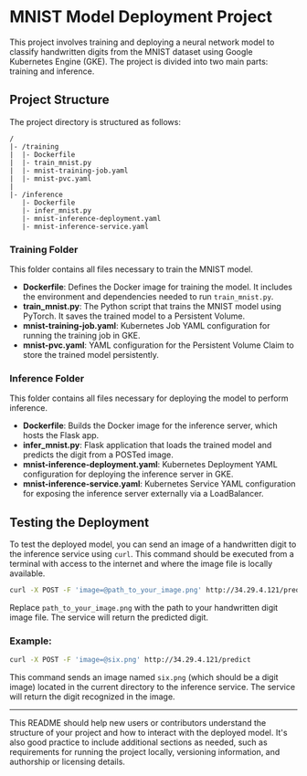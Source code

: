 
# MNIST Model Deployment Project

This project involves training and deploying a neural network model to classify handwritten digits from the MNIST dataset using Google Kubernetes Engine (GKE). The project is divided into two main parts: training and inference.

## Project Structure

The project directory is structured as follows:

```
/
|- /training
|  |- Dockerfile
|  |- train_mnist.py
|  |- mnist-training-job.yaml
|  |- mnist-pvc.yaml
|
|- /inference
   |- Dockerfile
   |- infer_mnist.py
   |- mnist-inference-deployment.yaml
   |- mnist-inference-service.yaml
```

### Training Folder

This folder contains all files necessary to train the MNIST model.

- **Dockerfile**: Defines the Docker image for training the model. It includes the environment and dependencies needed to run `train_mnist.py`.
- **train_mnist.py**: The Python script that trains the MNIST model using PyTorch. It saves the trained model to a Persistent Volume.
- **mnist-training-job.yaml**: Kubernetes Job YAML configuration for running the training job in GKE.
- **mnist-pvc.yaml**: YAML configuration for the Persistent Volume Claim to store the trained model persistently.

### Inference Folder

This folder contains all files necessary for deploying the model to perform inference.

- **Dockerfile**: Builds the Docker image for the inference server, which hosts the Flask app.
- **infer_mnist.py**: Flask application that loads the trained model and predicts the digit from a POSTed image.
- **mnist-inference-deployment.yaml**: Kubernetes Deployment YAML configuration for deploying the inference server in GKE.
- **mnist-inference-service.yaml**: Kubernetes Service YAML configuration for exposing the inference server externally via a LoadBalancer.

## Testing the Deployment

To test the deployed model, you can send an image of a handwritten digit to the inference service using `curl`. This command should be executed from a terminal with access to the internet and where the image file is locally available.

```bash
curl -X POST -F 'image=@path_to_your_image.png' http://34.29.4.121/predict
```

Replace `path_to_your_image.png` with the path to your handwritten digit image file. The service will return the predicted digit.

### Example:

```bash
curl -X POST -F 'image=@six.png' http://34.29.4.121/predict
```

This command sends an image named `six.png` (which should be a digit image) located in the current directory to the inference service. The service will return the digit recognized in the image.

---

This README should help new users or contributors understand the structure of your project and how to interact with the deployed model. It's also good practice to include additional sections as needed, such as requirements for running the project locally, versioning information, and authorship or licensing details.
